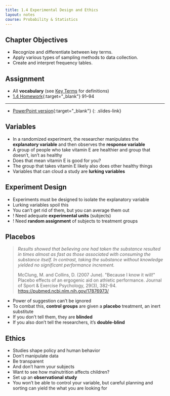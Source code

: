 ```yaml
---
title: 1.4 Experimental Design and Ethics
layout: notes
course: Probability & Statistics
---
```


## Chapter Objectives

- Recognize and differentiate between key terms.
- Apply various types of sampling methods to data collection.
- Create and interpret frequency tables.

## Assignment

- All **vocabulary** (see [Key Terms](https://openstax.org/books/statistics/pages/1-key-terms) for definitions)
- [1.4 Homework](https://openstax.org/books/statistics/pages/1-homework#fs-idm36883600){:target="_blank"} 91–94

---

- [PowerPoint version](https://1drv.ms/p/c/c4097c61e06a2b97/EdYCA9obTLtGspaxL_LwhAABdXhCK-rqB6xWPhE8y8nOZw){:target="_blank"}
{: .slides-link}

## Variables

- In a randomized experiment, the researcher manipulates the **explanatory variable** and then observes the **response variable**
- A group of people who take vitamin E are healthier and group that doesn’t, isn’t as healthy
- Does that mean vitamin E is good for you?
- The group that takes vitamin E likely also does other healthy things
- Variables that can cloud a study are **lurking variables**

## Experiment Design

- Experiments must be designed to isolate the explanatory variable
- Lurking variables spoil this
- You can’t get rid of them, but you can average them out
- ! Need adequate **experimental units** (subjects)
- ! Need **random assignment** of subjects to treatment groups

## Placebos

> *Results showed that believing one had taken the substance resulted in times almost as fast as those associated with consuming the substance itself. In contrast, taking the substance without knowledge yielded no significant performance increment.*
>
> McClung, M. and Collins, D. (2007 June). "Because I know it will!" Placebo effects of an ergogenic aid on athletic performance. Journal of Sport & Exercise Psychology, 29(3), 382-94.
> <https://pubmed.ncbi.nlm.nih.gov/17876973/>

- Power of suggestion can’t be ignored
- To combat this, **control groups** are given a **placebo** treatment, an inert substitute
- If you don’t tell them, they are **blinded**
- If you also don’t tell the researchers, it’s **double-blind**

## Ethics

- Studies shape policy and human behavior
- Don’t manipulate data
- Be transparent
- And don’t harm your subjects
- Want to see how malnutrition affects children?
- Set up an **observational study**
- You won’t be able to control your variable, but careful planning and sorting can yield the what you are looking for

